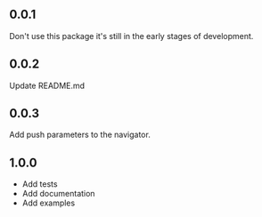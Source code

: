 ## 0.0.1

Don't use this package it's still in the early stages of development.
## 0.0.2
Update README.md

## 0.0.3
Add push parameters to the navigator.

## 1.0.0
- Add tests
- Add documentation
- Add examples